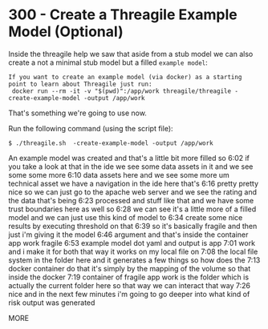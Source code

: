 # 300 - Create a Threagile Example Model (Optional)

Inside the threagile help we saw that aside from a stub model we can also create a not a minimal stub model but a filled ```example model```:

```
If you want to create an example model (via docker) as a starting point to learn about Threagile just run: 
 docker run --rm -it -v "$(pwd)":/app/work threagile/threagile -create-example-model -output /app/work
```

That's something we're going to use now.

Run the following command (using the script file):

```
$ ./threagile.sh  -create-example-model -output /app/work
```

An example model was created and that's a little bit more filled so
6:02
if you take a look at that in the ide we see some data assets in it and we see some some more
6:10
data assets here and we see some more um technical asset we have a navigation in the ide here that's
6:16
pretty pretty nice so we can just go to the apache web server and we see the rating and the data that's being
6:23
processed and stuff like that and we have some trust boundaries here as well so
6:28
we can see it's a little more of a filled model and we can just use this kind of model to
6:34
create some nice results by executing threshold on that
6:39
so it's basically fragile and then just i'm giving it the model
6:46
argument and that's inside the container app work fragile
6:53
example model dot yaml and output is app
7:01
work and i make it for both that way it works on my local file on
7:08
the local file system in the folder here and it generates a few things so how does the
7:13
docker container do that it's simply by the mapping of the volume so that inside the docker
7:19
container of fragile app work is the folder which is actually the current folder here so that way we can interact that way
7:26
nice and in the next few minutes i'm going to go deeper into what kind of risk output was generated

MORE
